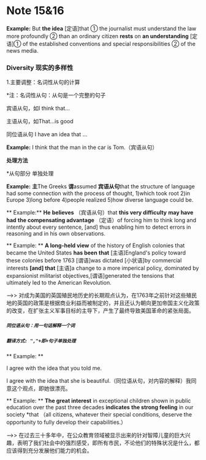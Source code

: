 # Note 15&amp;16

**Example:** But **the idea** [定语]that ① the journalist must understand the law more profoundly ② than an ordinary citizen **rests** on **an understanding** [定语]① of the established conventions and special responsibilities ② of the news media.  

### Diversity 现实的多样性

1.主要调整：名词性从句的计算

*注：名词性从句：从句是一个完整的句子

宾语从句，如I think that...

主语从句，如That...is good

同位语从句 I have an idea that ...

**Example:** I think that the man in the car is Tom.（宾语从句）

**处理方法**

*从句部分 单独处理

**Example:** **主**The Greeks **谓**assumed **宾语从句**that the structure of language had some connection with the process of thought, 1)which took root 2)in Europe 3)long before 4)people realized 5)how diverse language could be.

** Example:** **He** **believes** （宾语从句）that **this very difficulty** **may have had** **the compensating advantage** （定语）of forcing him to think long and intently about every sentence, [and] thus enabling him to detect errors in reasoning and in his own observations.

** Example: ** **A long-held view** of the history of English colonies that became the United States **has been** **that** [主语]England's policy toward these colonies before 1763 [谓语]was dictated [小状语]by commercial interests **[and] that** [主语]a change to a more imperical policy, dominated by expansionist militarist objectives,[谓语]generated the tensions that ultimately led to the American Revolution.

--&gt;&gt; 对成为美国的英国殖民地历史的长期观点认为，在1763年之前针对这些殖民地的英国的政策是根据商业利益而被制定的，并且还认为朝向更加帝国主义化政策的改变，在扩张主义军事目标的主导下，产生了最终导致美国革命的紧张局面。

##### `同位语从句：用一句话解释一个词`

##### `翻译方式: ","+即+句子单独处理`

 ** Example: **

I agree with the idea that you told me.

I agree with the idea that she is beautiful.（同位语从句，对内容的解释）我同意这个观点，即她很漂亮。

** Example: ** **The great interest** in exceptional children shown in public education over the past three decades **indicates** **the strong feeling** in our society *that （all citizens, whatever their special conditions, deserve the opportunity to fully develop their capabilities.）

--&gt;&gt; 在过去三十多年中，在公众教育领域被显示出来的针对智障儿童的巨大兴趣，表明了我们社会中的强烈感受，即所有市民，不论他们的特殊状况是什么，都应该得到充分发展他们能力的机会。